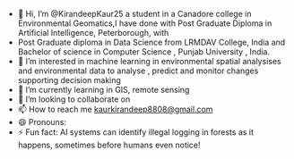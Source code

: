 - 👋 Hi, I’m @KirandeepKaur25 a student in a Canadore college in Environmental Geomatics,I have done with Post Graduate Diploma in Artificial Intelligence, Peterborough, with
- Post Graduate diploma in Data Science from LRMDAV College, India and Bachelor of science in Computer Science , Punjab University , India.
- 👀 I’m interested in machine learning in environmental spatial analysises and environmental data to analyse , predict and monitor changes supporting decision making 
- 🌱 I’m currently learning  in GIS, remote sensing 
- 💞️ I’m looking to collaborate on 
- 📫 How to reach me kaurkirandeep8808@gmail.com
- 😄 Pronouns: 
- ⚡ Fun fact: AI systems can identify illegal logging in forests as it happens, sometimes before humans even notice!

<!---
KirandeepKaur25/KirandeepKaur25 is a ✨ special ✨ repository because its `README.md` (this file) appears on your GitHub profile.
You can click the Preview link to take a look at your changes.
--->
